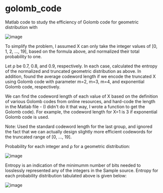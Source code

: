 # golomb_code

Matlab code to study the efficiency of Golomb code for geometric distribution with

  ![image](https://user-images.githubusercontent.com/33042545/102414158-e1c97a80-3faa-11eb-8e3f-2f7a60cd97f4.png)


To simplify the problem, I assumed X can only take the integer values of [0, 1, 2, …, 19], based on the formula above, and normalized their total probability to one.

Let ρ be 0.7, 0.8, and 0.9, respectively. In each case, calculated the entropy of the normalized and truncated geometric distribution as above. In addition, found the average codeword length if we encode the truncated X using Golomb code with parameter m=2, m=3, m=4, and exponential Golomb code, respectively. 

We can find the codeword length of each value of X based on the definition of various Golomb codes from online resources, and hard-code the length in the Matlab file - (I didn't do it that way, I wrote a function to get the Golomb code). For example, the codeword length for X=1 is 3 if exponential Golomb code is used. 

Note: Used the standard codeword length for the last group, and ignored the fact that we can actually design slightly more efficient codewords for the truncated range of [0, …, 19].


Probability for each integer and ⍴ for a geometric distribution: 

![image](https://user-images.githubusercontent.com/33042545/102414840-0a05a900-3fac-11eb-93f7-f4a75ffffcdb.png)


Entropy is an indication of the minimumm number of bits needed to losslessly represented any of the integers in the Sample source. Entropy for each probability distribution tabulated above is given below: 

![image](https://user-images.githubusercontent.com/33042545/102415238-af208180-3fac-11eb-8ab0-2edbfa9484b2.png)

